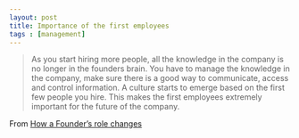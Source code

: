 ```yaml
---
layout: post
title: Importance of the first employees
tags : [management]
---
```


> As you start hiring more people, all the knowledge in the company is no longer in the founders brain. You have to manage the knowledge in the company, make sure there is a good way to communicate, access and control information. A culture starts to emerge based on the first few people you hire. This makes the first employees extremely important for the future of the company.

From [How a Founder’s role changes](https://medium.com/what-i-learned-building/b37a294494f6)